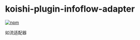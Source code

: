 # koishi-plugin-infoflow-adapter

[![npm](https://img.shields.io/npm/v/koishi-plugin-infoflow-adapter?style=flat-square)](https://www.npmjs.com/package/koishi-plugin-infoflow-adapter)

如流适配器
